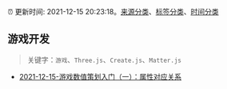 :alarm_clock: 更新时间: 2021-12-15 20:23:18。[来源分类](../README.md)、[标签分类](../TAGS.md)、[时间分类](../TIMELINE.md)

## 游戏开发


> 关键字：`游戏`、`Three.js`、`Create.js`、`Matter.js`



- [2021-12-15-游戏数值策划入门（一）：属性对应关系](https://toutiao.io/k/fvsm5v5) 